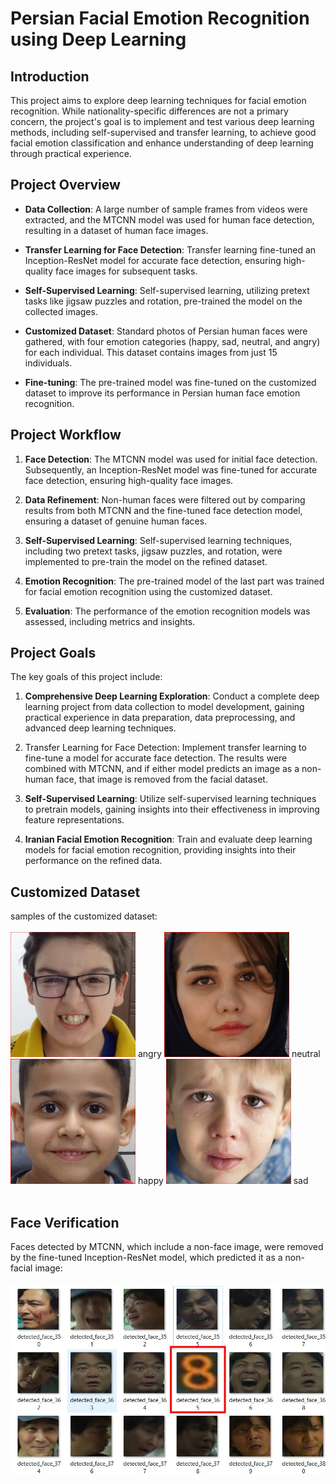 # Persian Facial Emotion Recognition using Deep Learning

## Introduction

This project aims to explore deep learning techniques for facial emotion recognition. While nationality-specific differences are not a primary concern, the project's goal is to implement and test various deep learning methods, including self-supervised and transfer learning, to achieve good facial emotion classification and enhance understanding of deep learning through practical experience.
## Project Overview

- **Data Collection**: A large number of sample frames from videos were extracted, and the MTCNN model was used for human face detection, resulting in a dataset of human face images.

- **Transfer Learning for Face Detection**: Transfer learning fine-tuned an Inception-ResNet model for accurate face detection, ensuring high-quality face images for subsequent tasks.

- **Self-Supervised Learning**: Self-supervised learning, utilizing pretext tasks like jigsaw puzzles and rotation, pre-trained the model on the collected images.

- **Customized Dataset**: Standard photos of Persian human faces were gathered, with four emotion categories (happy, sad, neutral, and angry) for each individual. This dataset contains images from just 15 individuals.

- **Fine-tuning**: The pre-trained model was fine-tuned on the customized dataset to improve its performance in Persian human face emotion recognition.

## Project Workflow

1. **Face Detection**: The MTCNN model was used for initial face detection. Subsequently, an Inception-ResNet model was fine-tuned for accurate face detection, ensuring high-quality face images.

2. **Data Refinement**: Non-human faces were filtered out by comparing results from both MTCNN and the fine-tuned face detection model, ensuring a dataset of genuine human faces.

3. **Self-Supervised Learning**: Self-supervised learning techniques, including two pretext tasks, jigsaw puzzles, and rotation, were implemented to pre-train the model on the refined dataset.

4. **Emotion Recognition**: The pre-trained model of the last part was trained for facial emotion recognition using the customized dataset.

5. **Evaluation**: The performance of the emotion recognition models was assessed, including metrics and insights.

## Project Goals

The key goals of this project include:

1. **Comprehensive Deep Learning Exploration**: Conduct a complete deep learning project from data collection to model development, gaining practical experience in data preparation, data preprocessing, and advanced deep learning techniques.

2. Transfer Learning for Face Detection: Implement transfer learning to fine-tune a model for accurate face detection. The results were combined with MTCNN, and if either model predicts an image as a non-human face, that image is removed from the facial dataset.

3. **Self-Supervised Learning**: Utilize self-supervised learning techniques to pretrain models, gaining insights into their effectiveness in improving feature representations.

4. **Iranian Facial Emotion Recognition**: Train and evaluate deep learning models for facial emotion recognition, providing insights into their performance on the refined data.

## Customized Dataset 

samples of the customized dataset:<br><br>
<img src="images/sample-angry.jpg" alt="sample angry" height="200" width="200">
angry
<img src="images/sample-neutral.jpg" alt="sample neutral" height="200" width="200">
neutral
<img src="images/sample-happy.jpg" alt="sample happy" height="200" width="200">
happy
<img src="images/sample-sad.jpg" alt="sample sad" height="200" width="200">
sad
<br>
<br>

## Face Verification

Faces detected by MTCNN, which include a non-face image, were removed by the fine-tuned Inception-ResNet model, which predicted it as a non-facial image:
<br><br>
<img src="images/MTCNN-detected-faces.jpg" alt="MTCNN-detected-faces" >


